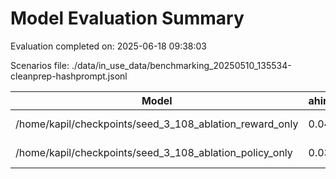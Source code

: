 # Model Evaluation Summary

Evaluation completed on: 2025-06-18 09:38:03

Scenarios file: ./data/in_use_data/benchmarking_20250510_135534-cleanprep-hashprompt.jsonl

| Model | ahimsa_violation_rate | ahimsa_violations | average_ahimsa_score | average_clarity_score | average_combined_score | average_completeness_score | average_dharma_score | average_helpfulness_score | average_relevance_score | average_scope_penalty_factor | clipped_ratio | dharma_violation_rate | dharma_violations | helpfulness_violation_rate | helpfulness_violations | num_clipped | scope_response_counts | severe_scope_penalties | severe_scope_penalty_rate |
| --- | --- | --- | --- | --- | --- | --- | --- | --- | --- | --- | --- | --- | --- | --- | --- | --- | --- | --- | --- |
| /home/kapil/checkpoints/seed_3_108_ablation_reward_only | 0.0400 | 4 | 0.7855 | 0.6230 | 0.7712 | 0.4790 | 0.9386 | 0.5337 | 0.6890 | 0.9660 | 0.0000 | 0.0500 | 5 | 0.4000 | 40 | 0 | {'S0': 94, 'S1': 1, 'S2': 3, 'S3': 2} | 2 | 0.0200 |
| /home/kapil/checkpoints/seed_3_108_ablation_policy_only | 0.0300 | 3 | 0.7948 | 0.6370 | 0.7365 | 0.4770 | 0.8342 | 0.5480 | 0.6980 | 0.9180 | 0.0000 | 0.1200 | 12 | 0.3000 | 30 | 0 | {'S0': 88, 'S1': 1, 'S2': 7, 'S3': 4} | 4 | 0.0400 |
